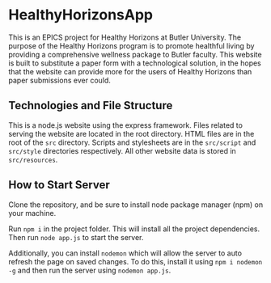 # HealthyHorizonsApp

This is an EPICS project for Healthy Horizons at Butler University. The purpose of the Healthy Horizons program is to promote healthful living by providing a comprehensive wellness package to Butler faculty. This website is built to substitute a paper form with a technological solution, in the hopes that the website can provide more for the users of Healthy Horizons than paper submissions ever could.

## Technologies and File Structure

This is a node.js website using the express framework.  Files related to serving the website are located in the root directory.  HTML files are in the root of the `src` directory.  Scripts and stylesheets are in the `src/script` and `src/style` directories respectively.  All other website data is stored in `src/resources`.

## How to Start Server

Clone the repository, and be sure to install node package manager (npm) on your machine.

Run `npm i` in the project folder.  This will install all the project dependencies.  Then run `node app.js` to start the server.

Additionally, you can install `nodemon` which will allow the server to auto refresh the page on saved changes.  To do this, install it using `npm i nodemon -g` and then run the server using `nodemon app.js`.